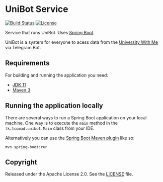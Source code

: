 # UniBot Service

[![Build Status](https://github.com/Misha999777/UniBot-Service_University-With-Me/workflows/Main/badge.svg)](https://github.com/Misha999777/UniBot-Service/actions?query=workflow%3A%22Main%22)
[![License](http://img.shields.io/:license-apache-blue.svg)](http://www.apache.org/licenses/LICENSE-2.0.html)

Service that runs UniBot. Uses [Spring Boot](http://projects.spring.io/spring-boot/).

UniBot is a system for everyone to acess data from the [University With Me](https://uwithme.education) via Telegram Bot.

## Requirements

For building and running the application you need:

- [JDK 11](https://openjdk.java.net/projects/jdk/11/)
- [Maven 3](https://maven.apache.org)

## Running the application locally

There are several ways to run a Spring Boot application on your local machine. One way is to execute the `main` method in the `tk.tcomad.unibot.Main` class from your IDE.

Alternatively you can use the [Spring Boot Maven plugin](https://docs.spring.io/spring-boot/docs/current/reference/html/build-tool-plugins-maven-plugin.html) like so:

```shell
mvn spring-boot:run
```

## Copyright

Released under the Apache License 2.0. See the [LICENSE](https://github.com/tCoMaD/UniBot-Service/blob/master/LICENSE) file.